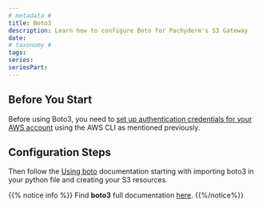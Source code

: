 ```yaml
---
# metadata # 
title: Boto3 
description: Learn how to configure Boto for Pachyderm's S3 Gateway
date: 
# taxonomy #
tags: 
series:
seriesPart:
--- 
```


## Before You Start 

Before using Boto3, you need to [set up authentication credentials for your AWS account](#configure-the-aws-cli) using the AWS CLI as mentioned previously.

## Configuration Steps

Then follow the [Using boto](https://boto3.amazonaws.com/v1/documentation/api/latest/guide/quickstart.html#using-boto3) documentation starting with importing boto3 in your python file and creating your S3 resources.
   
{{% notice info %}}
Find **boto3** full documentation [here](https://boto3.amazonaws.com/v1/documentation/api/latest/index.html).
{{%/notice%}}

